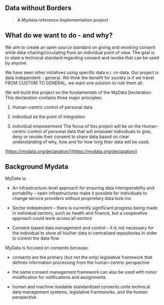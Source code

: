 


## Data without Borders
>**A Mydata reference implementation project**
>
## What do we want to do - and why?

  We aim to create an open source standard on giving and revoking consent while data-charing/circulating from an individual point of view. The goal is to state a technical standard regarding consent and revoke that can be used by anyone.

We have seen other initiatives using specific data e.i. cv-data. Our project is data independent - general. We think the benefit for society is if we travel FROM CUSTOM TO GENERAL, we want one solution to rule them all.

  We will build this project on the fundamentals of the MyData Declaration. This declaration contains three major principles:

1.  Human-centric control of personal data
    
2.  Individual as the point of integration
    
3.  Individual empowerment
The focus of this project will be on the Human-centric control of personal data that will empower individuals to give, deny or revoke their consent to share data based on clear understanding of why, how and for how long their data will be used.

  

[https://mydata.org/declaration/](https://mydata.org/declaration/)

  

## Background Mydata

MyData is:

-   An infrastructure-level approach for ensuring data interoperability and portability – open infrastructures make it possible for individuals to change service providers without proprietary data lock-ins
    
-   Sector independent – there is currently significant progress being made in individual sectors, such as health and finance, but a cooperative approach could work across all sectors
    
-   Consent-based data management and control – it is not necessary for the individual to store all his/her data in centralized repositories in order to control the data flow
    

MyData is focused on consents because:

- consents are the primary (but not the only) legislative framework that defines information processing from the human-centric perspective
    
- the same consent management framework can also be used with minor modification for notifications and assignments
    
- human and machine readable standardized consents unite technical data management systems, legislative frameworks, and the human perspective

<!--stackedit_data:
eyJoaXN0b3J5IjpbLTc5MjA5ODE3OF19
-->

